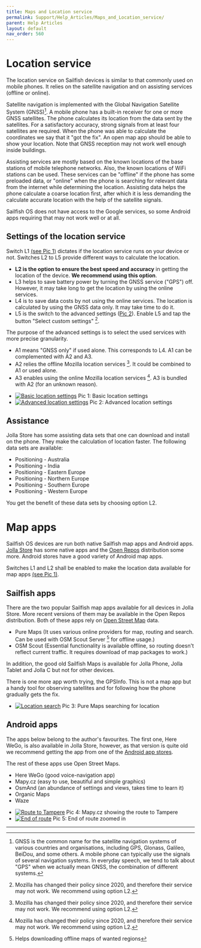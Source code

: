 ```yaml
---
title: Maps and Location service
permalink: Support/Help_Articles/Maps_and_Location_service/
parent: Help Articles
layout: default
nav_order: 560
---
```



# Location service 

The location service on Sailfish devices is similar to that commonly used on mobile phones. It relies on the satellite navigation and on assisting services (offline or online).

Satellite navigation is implemented with the Global Navigation Satellite System (GNSS)[^1]. A mobile phone has a built-in receiver for one or more GNSS satellites. The phone calculates its location from the data sent by the satellites. For a satisfactory accuracy, strong signals from at least four satellites are required. When the phone was able to calculate the coordinates we say that it "got the fix". An open map app should be able to show your location. Note that GNSS reception may not work well enough inside buildings.

Assisting services are mostly based on the known locations of the base stations of mobile telephone networks. Also, the known locations of WiFi stations can be used. These services can be "offline" if the phone has some preloaded data, or "online" when the phone is searching for relevant data from the internet while determining the location. Assisting data helps the phone calculate a coarse location first, after which it is less demanding the calculate accurate location with the help of the satellite signals.

Sailfish OS does not have access to the Google services, so some Android apps requiring that may not work well or at all. 


## Settings of the location service

Switch L1 [(see Pic 1)](#picture_1) dictates if the location service runs on your device or not. Switches L2 to L5 provide different ways to calculate the location.
* **L2 is the option to ensure the best speed and accuracy** in getting the location of the device. **We recommend using this option**.
* L3 helps to save battery power by turning the GNSS service ("GPS") off. However, it may take long to get the location by using the online services.
* L4 is to save data costs by not using the online services. The location is calculated by using the GNSS data only. It may take time to do it.
* L5 is the switch to the advanced settings ([Pic 2](#picture_2)). Enable L5 and tap the button "Select custom settings" [^3].

The purpose of the advanced settings is to select the used services with more precise granularity.
* A1 means "GNSS only" if used alone. This corresponds to L4. A1 can be complemented with A2 and A3.
* A2 relies the offline Mozilla location services [^3]. It could be combined to A1 or used alone.
* A3 enables using the online Mozilla location services [^3]. A3 is bundled with A2 (for an unknown reason).


<div class="flex-images" markdown="1">

* <a href="Location_basic_settings.png" name="picture_1"><img src="Location_basic_settings.png" alt="Basic location settings"></a>
  <span class="md_figcaption">
    Pic 1: Basic location settings
  </span>
* <a href="Location_advanced_settings.png" name="picture_2"><img src="Location_advanced_settings.png" alt="Advanced location settings"></a>
  <span class="md_figcaption">
    Pic 2: Advanced location settings
  </span>
</div>


## Assistance

Jolla Store has some assisting data sets that one can download and install on the phone. They make the calculation of location faster. The following data sets are available:
* Positioning - Australia
* Positioning - India
* Positioning - Eastern Europe
* Positioning - Northern Europe
* Positioning - Southern Europe
* Positioning - Western Europe

 You get the benefit of these data sets by choosing option L2.

# Map apps

Sailfish OS devices are run both native Sailfish map apps and Android apps. [Jolla Store](/Support/Help_Articles/Jolla_Store/) has some native apps and the [Open Repos](https://openrepos.net/category/city-guides-maps) distribution some more. Android stores have a good variety of Android map apps.

Switches L1 and L2 shall be enabled to make the location data available for map apps [(see Pic 1)](#picture_1).

## Sailfish apps

There are the two popular Sailfish map apps available for all devices in Jolla Store. More recent versions of them may be available in the Open Repos distribution.
Both of these apps rely on [Open Street Map](https://www.openstreetmap.org/about) data.

* Pure Maps (It uses various online providers for map, routing and search. Can be used with OSM Scout Server [^2] for offline usage.)
* OSM Scout (Essential functionality is available offline, so routing doesn't reflect current traffic. It requires download of map packages to work.)

In addition, the good old Sailfish Maps is available for Jolla Phone, Jolla Tablet and Jolla C but not for other devices.

There is one more app worth trying, the GPSInfo. This is not a map app but a handy tool for observing satellites and for following how the phone gradually gets the fix.

<div class="flex-images" markdown="1">

* <a href="PureMaps_search_for_location.png" class="narrow-image" name="picture_3"><img src="PureMaps_search_for_location.png" alt="Location search"></a>
  <span class="md_figcaption">
    Pic 3: Pure Maps searching for location
  </span>
</div>


## Android apps

The apps below belong to the author's favourites. The first one, Here WeGo, is also available in Jolla Store, however, as that version is quite old we recommend getting the app from one of the [Android app stores](/Support/Help_Articles/Android_App_Support/).

The rest of these apps use Open Street Maps.

* Here WeGo (good voice-navigation app)
* Mapy.cz   (easy to use, beautiful and simple graphics)
* OsmAnd    (an abundance of settings and views, takes time to learn it)
* Organic Maps
* Waze

<div class="flex-images" markdown="1">

* <a href="Mapy.cz.route_to_Tre.png" name="picture_4"><img src="Mapy.cz.route_to_Tre.png" alt="Route to Tampere"></a>
  <span class="md_figcaption">
    Pic 4: Mapy.cz showing the route to Tampere
  </span>
* <a href="Mapy.cz_end_of_route.png" name="picture_5"><img src="Mapy.cz_end_of_route.png" alt="End of route"></a>
  <span class="md_figcaption">
    Pic 5: End of route zoomed in
  </span>
</div>


-----
[^1]: GNSS is the common name for the satellite navigation systems of various countries and organisations, including GPS, Glonass, Galileo, BeiDou, and some others. A mobile phone can typically use the signals of several navigation systems. In everyday speech, we tend to talk about "GPS" when we actually mean GNSS, the combination of different systems.
[^2]: Helps downloading offline maps of wanted regions
[^3]: Mozilla has changed their policy since 2020, and therefore their service may not work. We recommend using option L2.

